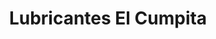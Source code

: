 ---
title: "Lubricantes El Cumpita"
url: /cochabamba/lubricantes-el-cumpita/
shop: Autowerkstatt
---